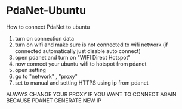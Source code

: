 # PdaNet-Ubuntu

How to connect PdaNet to ubuntu
1. turn on connection data
2. turn on wifi and make sure is not connected to wifi network (if connected automatically just disable auto connect)
3. open pdanet and turn on "WIFI Direct Hotspot"
4. now connect your ubuntu wifi to hotspot from pdanet
5. open setting
6. go to "network" , "proxy"
7. set to manual and setting HTTPS using ip from pdanet

ALWAYS CHANGE YOUR PROXY IF YOU WANT TO CONNECT AGAIN BECAUSE PDANET GENERATE NEW IP 
